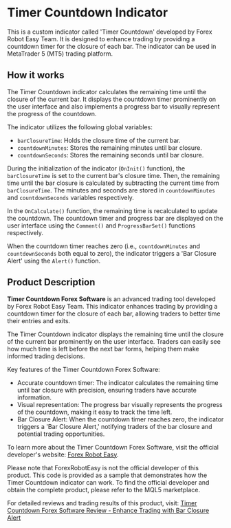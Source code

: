 # Timer Countdown Indicator

This is a custom indicator called 'Timer Countdown' developed by Forex Robot Easy Team. It is designed to enhance trading by providing a countdown timer for the closure of each bar. The indicator can be used in MetaTrader 5 (MT5) trading platform.

## How it works

The Timer Countdown indicator calculates the remaining time until the closure of the current bar. It displays the countdown timer prominently on the user interface and also implements a progress bar to visually represent the progress of the countdown.

The indicator utilizes the following global variables:
- `barClosureTime`: Holds the closure time of the current bar.
- `countdownMinutes`: Stores the remaining minutes until bar closure.
- `countdownSeconds`: Stores the remaining seconds until bar closure.

During the initialization of the indicator (`OnInit()` function), the `barClosureTime` is set to the current bar's closure time. Then, the remaining time until the bar closure is calculated by subtracting the current time from `barClosureTime`. The minutes and seconds are stored in `countdownMinutes` and `countdownSeconds` variables respectively.

In the `OnCalculate()` function, the remaining time is recalculated to update the countdown. The countdown timer and progress bar are displayed on the user interface using the `Comment()` and `ProgressBarSet()` functions respectively.

When the countdown timer reaches zero (i.e., `countdownMinutes` and `countdownSeconds` both equal to zero), the indicator triggers a 'Bar Closure Alert' using the `Alert()` function.

## Product Description

**Timer Countdown Forex Software** is an advanced trading tool developed by Forex Robot Easy Team. This indicator enhances trading by providing a countdown timer for the closure of each bar, allowing traders to better time their entries and exits.

The Timer Countdown indicator displays the remaining time until the closure of the current bar prominently on the user interface. Traders can easily see how much time is left before the next bar forms, helping them make informed trading decisions.

Key features of the Timer Countdown Forex Software:
- Accurate countdown timer: The indicator calculates the remaining time until bar closure with precision, ensuring traders have accurate information.
- Visual representation: The progress bar visually represents the progress of the countdown, making it easy to track the time left.
- Bar Closure Alert: When the countdown timer reaches zero, the indicator triggers a 'Bar Closure Alert,' notifying traders of the bar closure and potential trading opportunities.

To learn more about the Timer Countdown Forex Software, visit the official developer's website: [Forex Robot Easy](https://www.forexroboteasy.com).

Please note that ForexRobotEasy is not the official developer of this product. This code is provided as a sample that demonstrates how the Timer Countdown indicator can work. To find the official developer and obtain the complete product, please refer to the MQL5 marketplace. 

For detailed reviews and trading results of this product, visit: [Timer Countdown Forex Software Review - Enhance Trading with Bar Closure Alert](https://forexroboteasy.com/forex-robot-review/timer-countdown-forex-software-review-enhance-trading-with-bar-closure-alert/)
